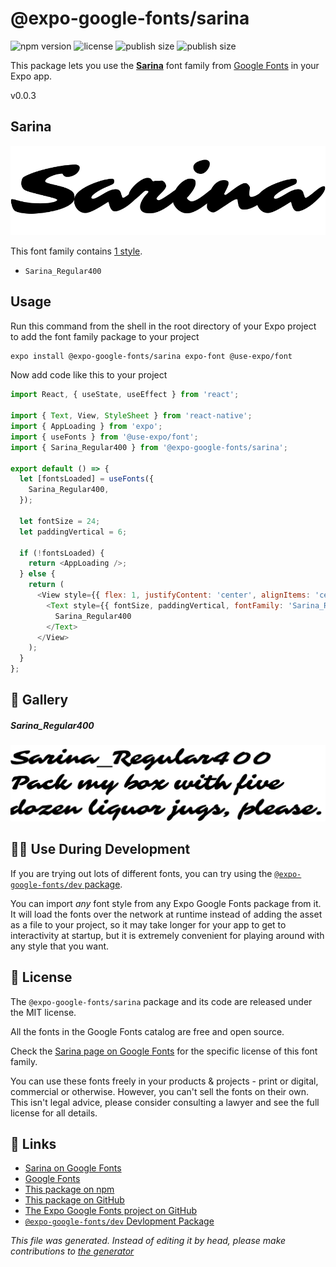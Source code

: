 # @expo-google-fonts/sarina

![npm version](https://flat.badgen.net/npm/v/@expo-google-fonts/sarina)
![license](https://flat.badgen.net/github/license/expo/google-fonts)
![publish size](https://flat.badgen.net/packagephobia/install/@expo-google-fonts/sarina)
![publish size](https://flat.badgen.net/packagephobia/publish/@expo-google-fonts/sarina)

This package lets you use the [**Sarina**](https://fonts.google.com/specimen/Sarina) font family from [Google Fonts](https://fonts.google.com/) in your Expo app.

v0.0.3

## Sarina

![Sarina](./font-family.png)

This font family contains [1 style](#gallery).

- `Sarina_Regular400`

## Usage

Run this command from the shell in the root directory of your Expo project to add the font family package to your project
```sh
expo install @expo-google-fonts/sarina expo-font @use-expo/font
```

Now add code like this to your project
```js
import React, { useState, useEffect } from 'react';

import { Text, View, StyleSheet } from 'react-native';
import { AppLoading } from 'expo';
import { useFonts } from '@use-expo/font';
import { Sarina_Regular400 } from '@expo-google-fonts/sarina';

export default () => {
  let [fontsLoaded] = useFonts({
    Sarina_Regular400,
  });

  let fontSize = 24;
  let paddingVertical = 6;

  if (!fontsLoaded) {
    return <AppLoading />;
  } else {
    return (
      <View style={{ flex: 1, justifyContent: 'center', alignItems: 'center' }}>
        <Text style={{ fontSize, paddingVertical, fontFamily: 'Sarina_Regular400' }}>
          Sarina_Regular400
        </Text>
      </View>
    );
  }
};

```

## 🔡 Gallery

##### Sarina_Regular400
![Sarina_Regular400](./e8cf41d2055d00dcd843e227fa52df85c9770e93179c0cec39909e4fccfc2dbf.ttf.png)


## 👩‍💻 Use During Development

If you are trying out lots of different fonts, you can try using the [`@expo-google-fonts/dev` package](https://github.com/expo/google-fonts/tree/master/font-packages/dev#readme).

You can import *any* font style from any Expo Google Fonts package from it. It will load the fonts
over the network at runtime instead of adding the asset as a file to your project, so it may take longer
for your app to get to interactivity at startup, but it is extremely convenient
for playing around with any style that you want.

## 📖 License

The `@expo-google-fonts/sarina` package and its code are released under the MIT license.

All the fonts in the Google Fonts catalog are free and open source.

Check the [Sarina page on Google Fonts](https://fonts.google.com/specimen/Sarina) for the specific license of this font family.

You can use these fonts freely in your products & projects - print or digital, commercial or otherwise. However, you can't sell the fonts on their own. This isn't legal advice, please consider consulting a lawyer and see the full license for all details.

## 🔗 Links

- [Sarina on Google Fonts](https://fonts.google.com/specimen/Sarina)
- [Google Fonts](https://fonts.google.com/)
- [This package on npm](https://www.npmjs.com/package/@expo-google-fonts/sarina)
- [This package on GitHub](https://github.com/expo/google-fonts/tree/master/font-packages/sarina)
- [The Expo Google Fonts project on GitHub](https://github.com/expo/google-fonts)
- [`@expo-google-fonts/dev` Devlopment Package](https://github.com/expo/google-fonts/tree/master/font-packages/dev)


*This file was generated. Instead of editing it by head, please make contributions to [the generator](https://github.com/expo/google-fonts/tree/master/packages/generator)*
